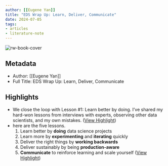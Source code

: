```yaml
---
author: [[Eugene Yan]]
title: "EDS Wrap Up: Learn, Deliver, Communicate"
date: 2024-07-05
tags: 
- articles
- literature-note
---
```

![rw-book-cover](https://readwise-assets.s3.amazonaws.com/static/images/article0.00998d930354.png)

## Metadata
- Author: [[Eugene Yan]]
- Full Title: EDS Wrap Up: Learn, Deliver, Communicate

## Highlights
- We close the loop with Lesson #1: Learn better by doing. I’ve shared my hard-won lessons from interviews with experts, observing other data scientists, and my own mistakes. ([View Highlight](https://read.readwise.io/read/01j1zjwtzzvgjrnpjgfccgnqgv))
- here are the five lessons.
  1. Learn better by **doing** data science projects
  2. Learn more by **experimenting** and **iterating** quickly
  3. Deliver the right things by **working backwards**
  4. Deliver sustainably by being **production-aware**
  5. **Communicate** to reinforce learning and scale yourself ([View Highlight](https://read.readwise.io/read/01j1zjvtm47n1tfcjq6jwp8hgk))
